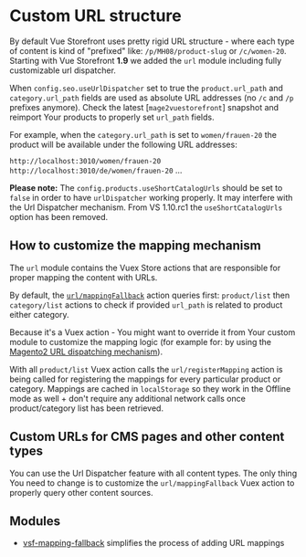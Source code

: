 # Custom URL structure

By default Vue Storefront uses pretty rigid URL structure - where each type of content is kind of "prefixed" like: `/p/MH08/product-slug` or `/c/women-20`. Starting with Vue Storefront **1.9** we added the `url` module including fully customizable url dispatcher.

When `config.seo.useUrlDispatcher` set to true the `product.url_path` and `category.url_path` fields are used as absolute URL addresses (no `/c` and `/p` prefixes anymore). Check the latest [`mage2vuestorefront`] snapshot and reimport Your products to properly set `url_path` fields.

For example, when the `category.url_path` is set to `women/frauen-20` the product will be available under the following URL addresses:

`http://localhost:3010/women/frauen-20`
`http://localhost:3010/de/women/frauen-20`
...

**Please note:** The `config.products.useShortCatalogUrls` should be set to `false` in order to have `urlDispatcher` working properly. It may interfere with the Url Dispatcher mechanism. From VS 1.10.rc1 the `useShortCatalogUrls` option has been removed.

## How to customize the mapping mechanism

The `url` module contains the Vuex Store actions that are responsible for proper mapping the content with URLs.

By default, the [`url/mappingFallback`](https://github.com/pkarw/vue-storefront/blob/9847f0695df0b54774dceb3c381e64770fd5cfda/core/modules/url/store/actions.ts#L65) action queries first: `product/list` then `category/list` actions to check if provided `url_path` is related to product either category.

Because it's a Vuex action - You might want to override it from Your custom module to customize the mapping logic (for example for: by using the [Magento2 URL dispatching mechanism](https://devdocs.magento.com/guides/v2.3/graphql/reference/url-resolver.html)).

With all `product/list` Vuex action calls the `url/registerMapping` action is being called for registering the mappings for every particular product or category. Mappings are cached in `localStorage` so they work in the Offline mode as well + don't require any additional network calls once product/category list has been retrieved.

## Custom URLs for CMS pages and other content types

You can use the Url Dispatcher feature with all content types. The only thing You need to change is to customize the `url/mappingFallback` Vuex action to properly query other content sources.

## Modules

* [vsf-mapping-fallback](https://github.com/kodbruket/vsf-mapping-fallback) simplifies the process of adding URL mappings
